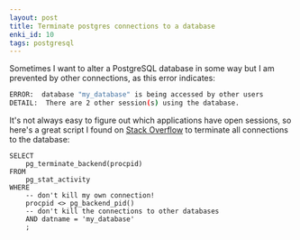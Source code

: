 ```yaml
---
layout: post
title: Terminate postgres connections to a database
enki_id: 10
tags: postgresql
---
```


Sometimes I want to alter a PostgreSQL database in some way but I am prevented by other connections, as this error indicates:

```bash
ERROR:  database "my_database" is being accessed by other users
DETAIL:  There are 2 other session(s) using the database.
```

It's not always easy to figure out which applications have open sessions, so here's a great script I found on [Stack Overflow](http://stackoverflow.com/a/5109190/156109) to terminate all connections to the database:

```postgres
SELECT
    pg_terminate_backend(procpid)
FROM
    pg_stat_activity
WHERE
    -- don't kill my own connection!
    procpid <> pg_backend_pid()
    -- don't kill the connections to other databases
    AND datname = 'my_database'
    ;
```
